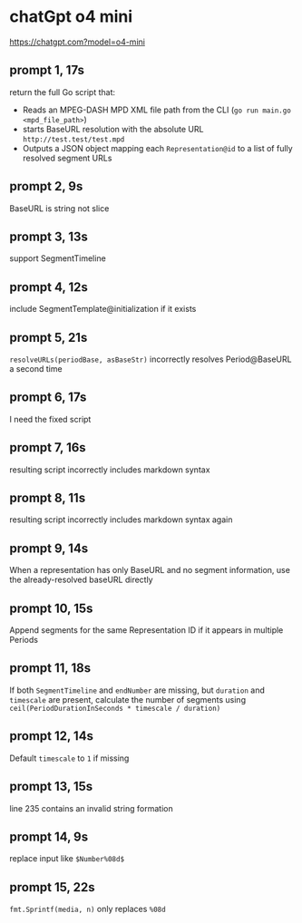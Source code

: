 # chatGpt o4 mini

https://chatgpt.com?model=o4-mini

## prompt 1, 17s

return the full Go script that:
- Reads an MPEG-DASH MPD XML file path from the CLI (`go run main.go <mpd_file_path>`)
- starts BaseURL resolution with the absolute URL `http://test.test/test.mpd`
- Outputs a JSON object mapping each `Representation@id` to a list of fully resolved segment URLs

## prompt 2, 9s

BaseURL is string not slice

## prompt 3, 13s

support SegmentTimeline

## prompt 4, 12s

include SegmentTemplate@initialization if it exists

## prompt 5, 21s

`resolveURLs(periodBase, asBaseStr)` incorrectly resolves Period@BaseURL a
second time

## prompt 6, 17s

I need the fixed script

## prompt 7, 16s

resulting script incorrectly includes markdown syntax

## prompt 8, 11s

resulting script incorrectly includes markdown syntax again

## prompt 9, 14s

When a representation has only BaseURL and no segment information, use the
already-resolved baseURL directly

## prompt 10, 15s

Append segments for the same Representation ID if it appears in multiple
Periods

## prompt 11, 18s

If both `SegmentTimeline` and `endNumber` are missing, but `duration` and
`timescale` are present, calculate the number of segments using
`ceil(PeriodDurationInSeconds * timescale / duration)`

## prompt 12, 14s

Default `timescale` to `1` if missing

## prompt 13, 15s

line 235 contains an invalid string formation

## prompt 14, 9s

replace input like `$Number%08d$`

## prompt 15, 22s

`fmt.Sprintf(media, n)` only replaces `%08d`

